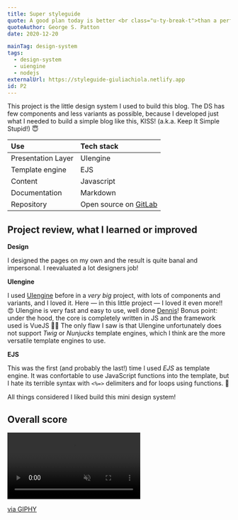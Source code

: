 ```yaml
---
title: Super styleguide
quote: A good plan today is better <br class="u-ty-break-t">than a perfect plan tomorrow
quoteAuthor: George S. Patton
date: 2020-12-20

mainTag: design-system
tags:
  - design-system
  - uiengine
  - nodejs
externalUrl: https://styleguide-giuliachiola.netlify.app
id: P2
---
```


This project is the little design system I used to build this blog.
The DS has few components and less variants as possible, because I developed just what I needed to build a simple blog like this, KISS! (a.k.a. Keep It Simple Stupid!) 😇

| Use                | Tech stack                 |
|:-------------------|:---------------------------|
| Presentation Layer | UIengine                   |
| Template engine    | EJS                        |
| Content            | Javascript                 |
| Documentation      | Markdown                   |
| Repository         | Open source on [GitLab](https://gitlab.com/giuliach/super-styleguide) |

## Project review, what I learned or improved

**Design**

I designed the pages on my own and the result is quite banal and impersonal. I reevaluated a lot designers job!

**UIengine**

I used [UIengine](https://github.com/dennisreimann/uiengine) before in a _very big_ project, with lots of components and variants, and I loved it. Here — in this little project — I loved it even more!! 😍 UIengine is very fast and easy to use, well done [Dennis](https://github.com/dennisreimann)! Bonus point: under the hood, the core is completely written in JS and the framework used is VueJS 🙌🏻 The only flaw I saw is that UIengine unfortunately does not support _Twig_ or _Nunjucks_ template engines, which I think are the more versatile template engines to use.

**EJS**

This was the first (and probably the last!) time I used _EJS_ as template engine. It was confortable to use JavaScript functions into the template, but I hate its terrible syntax with `<%=>` delimiters and for loops using functions. 🤢

All things considered I liked build this mini design system!

## Overall score

<div class="s-giphy s-giphy--medium-d">
  <video autoplay loop muted playsinline>
    <source src="https://i.giphy.com/media/62PP2yEIAZF6g/giphy.mp4" type="video/mp4">
  </video>
  <p><a href="https://giphy.com/gifs/swag-80s-sunglasses-62PP2yEIAZF6g">via GIPHY</a></p>
</div>
